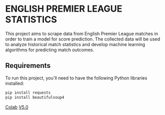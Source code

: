 # **ENGLISH PREMIER LEAGUE STATISTICS**
This project aims to scrape data from English Premier League matches in order to train a model for score prediction. 
The collected data will be used to analyze historical match statistics and develop machine learning algorithms for predicting match outcomes.

## Requirements

To run this project, you'll need to have the following Python libraries installed:

  ```bash
  pip install requests
  pip install beautifulsoup4
  ```
[Colab](https://colab.research.google.com/drive/1tIaAvKqUzzeb7TOXkRqLQHyafKGZRaVa?usp=sharing)
[V5.0](https://github.com/OnurNN/WebMiningFinal)
